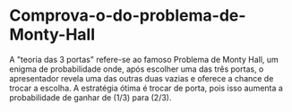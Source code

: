 # Comprova-o-do-problema-de-Monty-Hall
A "teoria das 3 portas" refere-se ao famoso Problema de Monty Hall, um enigma de probabilidade onde, após escolher uma das três portas, o apresentador revela uma das outras duas vazias e oferece a chance de trocar a escolha. A estratégia ótima é trocar de porta, pois isso aumenta a probabilidade de ganhar de \(1/3\) para \(2/3\). 
